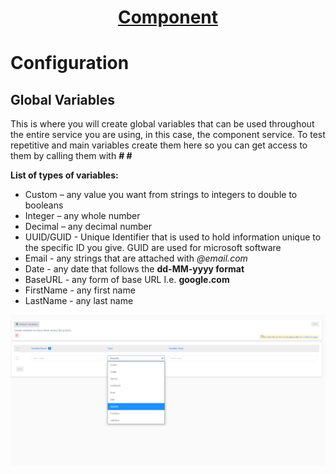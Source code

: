 <h1 style="text-align: center; text-decoration:underline; font-weight: bold;">Component</h1>

# Configuration
## Global Variables<!-- {docsify-ignore} --> 
This is where you will create global variables that can be used throughout the entire service you are using, in this case, the component service. To test repetitive and main variables create them here so you can get access to them by calling them with **# <variable-name> #**

**List of types of variables:**

- Custom – any value you want from strings to integers to double to booleans
- Integer – any whole number 
- Decimal – any decimal number
- UUID/GUID - Unique Identifier that is used to hold information unique to the specific ID you give. GUID are used for microsoft software
- Email - any strings that are attached with *@email.com*
- Date - any date that follows the **dd-MM-yyyy format**
- BaseURL - any form of base URL I.e. **google.com** 
- FirstName - any first name
- LastName - any last name

![DB](../../../_media/_componentImgs/Global_Var_1.png)
